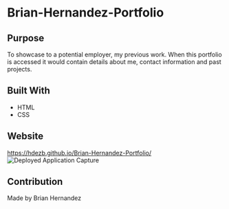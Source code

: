 # Brian-Hernandez-Portfolio

## Purpose
To showcase to a potential employer, my previous work.
When this portfolio is accessed it would contain 
details about me, contact information and past projects.

## Built With
* HTML
* CSS

## Website
https://hdezb.github.io/Brian-Hernandez-Portfolio/
![Deployed Application Capture](https://user-images.githubusercontent.com/100795164/160500539-9ea1449d-0fa8-4d70-a4f1-70c3004275e1.PNG)
## Contribution
Made by Brian Hernandez
